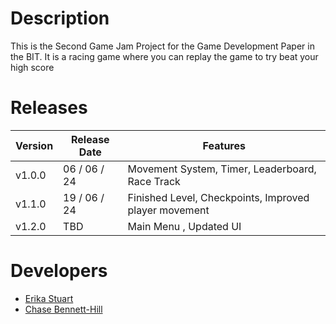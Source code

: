 # Description 
This is the Second Game Jam Project for the Game Development Paper in the BIT.
It is a racing game where you can replay the game to try beat your high score
# Releases
| Version | Release Date | Features |
|---------|-------------|---------------|
| v1.0.0 | 06 / 06 / 24 | Movement System, Timer, Leaderboard, Race Track | 
| v1.1.0 | 19 / 06 / 24 | Finished Level, Checkpoints, Improved player movement | 
| v1.2.0 | TBD | Main Menu , Updated UI |

# Developers
- [Erika Stuart](https://github.com/erokasyuart) 
- [Chase Bennett-Hill](https://github.com/ChaseBENNC9)
